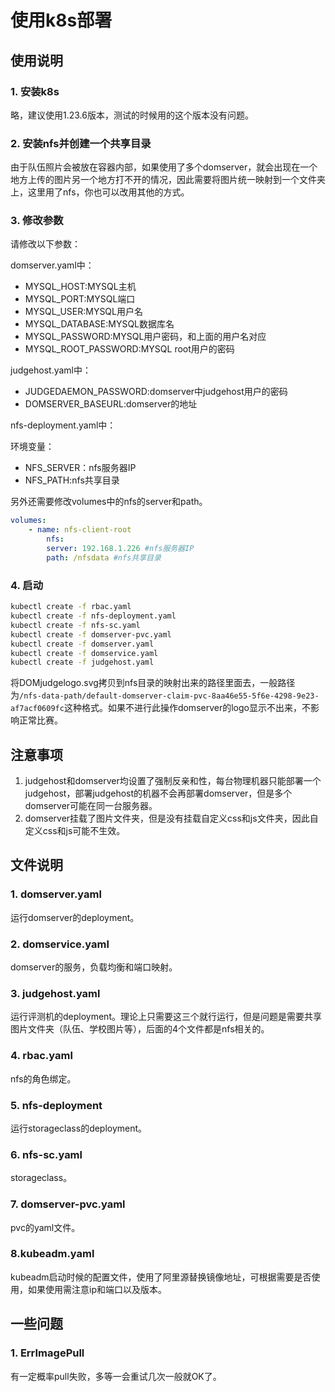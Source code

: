 # 使用k8s部署

## 使用说明

### 1. 安装k8s

略，建议使用1.23.6版本，测试的时候用的这个版本没有问题。

### 2. 安装nfs并创建一个共享目录

由于队伍照片会被放在容器内部，如果使用了多个domserver，就会出现在一个地方上传的图片另一个地方打不开的情况，因此需要将图片统一映射到一个文件夹上，这里用了nfs，你也可以改用其他的方式。

### 3. 修改参数

请修改以下参数：

domserver.yaml中：
- MYSQL_HOST:MYSQL主机
- MYSQL_PORT:MYSQL端口
- MYSQL_USER:MYSQL用户名
- MYSQL_DATABASE:MYSQL数据库名
- MYSQL_PASSWORD:MYSQL用户密码，和上面的用户名对应
- MYSQL_ROOT_PASSWORD:MYSQL root用户的密码


judgehost.yaml中：
- JUDGEDAEMON_PASSWORD:domserver中judgehost用户的密码
- DOMSERVER_BASEURL:domserver的地址

nfs-deployment.yaml中：

环境变量：
- NFS_SERVER：nfs服务器IP
- NFS_PATH:nfs共享目录

另外还需要修改volumes中的nfs的server和path。

```yaml
volumes:
    - name: nfs-client-root
        nfs:
        server: 192.168.1.226 #nfs服务器IP
        path: /nfsdata #nfs共享目录

```

### 4. 启动

```bash
kubectl create -f rbac.yaml
kubectl create -f nfs-deployment.yaml
kubectl create -f nfs-sc.yaml
kubectl create -f domserver-pvc.yaml
kubectl create -f domserver.yaml
kubectl create -f domservice.yaml
kubectl create -f judgehost.yaml

```

将DOMjudgelogo.svg拷贝到nfs目录的映射出来的路径里面去，一般路径为`/nfs-data-path/default-domserver-claim-pvc-8aa46e55-5f6e-4298-9e23-af7acf0609fc`这种格式。如果不进行此操作domserver的logo显示不出来，不影响正常比赛。

## 注意事项

1. judgehost和domserver均设置了强制反亲和性，每台物理机器只能部署一个judgehost，部署judgehost的机器不会再部署domserver，但是多个domserver可能在同一台服务器。
2. domserver挂载了图片文件夹，但是没有挂载自定义css和js文件夹，因此自定义css和js可能不生效。

## 文件说明

### 1. domserver.yaml

运行domserver的deployment。

### 2. domservice.yaml

domserver的服务，负载均衡和端口映射。

### 3. judgehost.yaml

运行评测机的deployment。理论上只需要这三个就行运行，但是问题是需要共享图片文件夹（队伍、学校图片等），后面的4个文件都是nfs相关的。

### 4. rbac.yaml

nfs的角色绑定。

### 5. nfs-deployment

运行storageclass的deployment。

### 6. nfs-sc.yaml

storageclass。

### 7. domserver-pvc.yaml

pvc的yaml文件。

### 8.kubeadm.yaml

kubeadm启动时候的配置文件，使用了阿里源替换镜像地址，可根据需要是否使用，如果使用需注意ip和端口以及版本。

## 一些问题

### 1. ErrImagePull
有一定概率pull失败，多等一会重试几次一般就OK了。